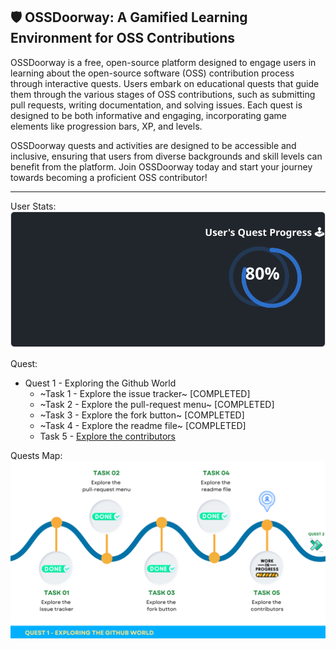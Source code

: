  ## 🛡️ OSSDoorway: A Gamified Learning Environment for OSS Contributions

OSSDoorway is a free, open-source platform designed to engage users in learning about the open-source software (OSS) contribution process through interactive quests. Users embark on educational quests that guide them through the various stages of OSS contributions, such as submitting pull requests, writing documentation, and solving issues. Each quest is designed to be both informative and engaging, incorporating game elements like progression bars, XP, and levels.

OSSDoorway quests and activities are designed to be accessible and inclusive, ensuring that users from diverse backgrounds and skill levels can benefit from the platform. Join OSSDoorway today and start your journey towards becoming a proficient OSS contributor!

---


  User Stats:<br>
  ![User Draft Stats](/userCards/draft-1718002064211.svg?)

  
Quest:
  - Quest 1 - Exploring the Github World
    - ~Task 1 - Explore the issue tracker~ [COMPLETED]
    - ~Task 2 - Explore the pull-request menu~ [COMPLETED]
    - ~Task 3 - Explore the fork button~ [COMPLETED]
    - ~Task 4 - Explore the readme file~ [COMPLETED]
    - Task 5 - [Explore the contributors](https://github.com/caiton1/test-repo/issues/39)

Quests Map:
![Quest Map](https://github.com/RESHAPELab/OSS-Doorway/blob/main/map/Q1T5.png)